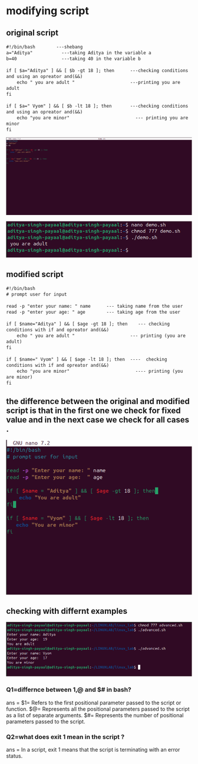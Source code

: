 # modifying script

## original script

```
#!/bin/bash        ---shebang
a="Aditya"           ---taking Aditya in the variable a
b=40                 ---taking 40 in the variable b

if [ $a="Aditya" ] && [ $b -gt 18 ]; then      ---checking conditions and using an opreator and(&&)
    echo " you are adult "                     ---printing you are adult
fi

if [ $a=" Vyom" ] && [ $b -lt 18 ]; then       ---checking conditions and using an opreator and(&&)
    echo "you are minor"                         --- printing you are minor
fi

```
![alt text](<../images/Screenshot from 2025-09-08 19-01-39.png>)

![alt text](<../images/Screenshot from 2025-09-08 18-31-50.png>)

##  modified script

```
#!/bin/bash 
# prompt user for input

read -p "enter your name: " name      --- taking name from the user
read -p "enter your age: " age        --- taking age from the user

if [ $name="Aditya" ] && [ $age -gt 18 ]; then    --- checking conditions with if and opreator and(&&)     
    echo " you are adult "                     --- printing (you are adult)
fi

if [ $name=" Vyom" ] && [ $age -lt 18 ]; then  ----  checking conditions with if and opreator and(&&)      
    echo "you are minor"                         ---- printing (you are minor)
fi
```
## the difference between the original and modified script is that in the first one we check for fixed value and in the next case we check for all cases .


![alt text](<../images/Screenshot from 2025-09-08 21-50-55.png>)

## checking with differnt examples

![alt text](<../images/Screenshot from 2025-09-08 21-56-26.png>)

### Q1=differnce between $1,$@ and $# in bash?

ans =
$1= Refers to the first positional parameter passed to the script or function. 
$@= Represents all the positional parameters passed to the script as a list of separate arguments. 
$#= Represents the number of positional parameters passed to the script. 

### Q2=what does exit 1 mean in the script ?

ans =
In a script, exit 1 means that the script is terminating with an error status. 